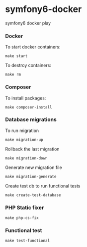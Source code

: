 # symfony6-docker
symfony6 docker play

### Docker
To start docker containers:

```
make start
```

To destroy containers:
```
make rm
```

### Composer
To install packages:

```
make composer-install
```

### Database migrations
To run migration

```
make migration-up
```

Rollback the last migration

```
make migration-down
```

Generate new migration file

```
make migration-generate
```

Create test db to run functional tests

```
make create-test-database
```

### PHP Static fixer
```
make php-cs-fix
```

### Functional test
```
make test-functional
```

